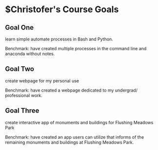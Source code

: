 
# $Christofer's Course Goals

## Goal One

learn simple automate processes in Bash and Python.

Benchmark: have created multiple processes in the command line and anaconda without notes.


## Goal Two

create webpage for my personal use

Benchmark: have created a webpage dedicated to my undergrad/ professional work.


## Goal Three

create interactive app of monuments and buildings for Flushing Meadows Park

Benchmark: have created an app users can utilize that informs of the remaining monuments and buildings at Flushing Meadows Park.

